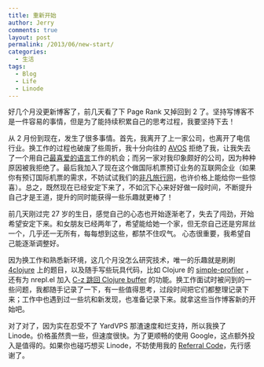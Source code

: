```yaml
---
title: 重新开始
author: Jerry
comments: true
layout: post
permalink: /2013/06/new-start/
categories:
  - 生活
tags:
  - Blog
  - Life
  - Linode
---
```

好几个月没更新博客了，前几天看了下 Page Rank 又掉回到 2 了。坚持写博客不是一件容易的事情，但是为了能持续积累自己的思考过程，我要坚持下去！

从 2 月份到现在，发生了很多事情。首先，我离开了上一家公司，也离开了电信行业。换工作的过程也破废了些周折，我十分向往的 [AVOS][1] 拒绝了我，让我失去了一个用自己[最喜爱的语言][2]工作的机会；而另一家对我印象颇好的公司，因为种种原因被我拒绝了。最后我加入了现在这个做国际机票预订业务的互联网企业（如果你有预订国际机票的需求，不妨试试我们的[非凡旅行网][3]，也许价格上能给你一些惊喜）。总之，既然现在已经安定下来了，不如沉下心来好好做一段时间，不断提升自己才是王道，提升的同时能获得一些乐趣就更棒了！

前几天刚过完 27 岁的生日，感觉自己的心态也开始逐渐老了，失去了闯劲，开始希望安定下来。和女朋友已经两年了，希望能给她一个家，但无奈自己还是穷屌丝一个，几乎还一无所有，每每想到这些，都禁不住叹气。 心态很重要，我希望自己能逐渐调整好。

因为换工作和熟悉新环境，这几个月没怎么研究技术，唯一的乐趣就是刷刷 [4clojure][4] 上的题目，以及随手写些玩具代码，比如 Clojure 的 [simple-profiler][5] ，还有为 nrepl.el 加入 [C-z 跳回 Clojure buffer][6] 的功能。换工作面试时被问到的一些问题，我都随手记录了一下，有一些值得思考，过段时间把它们都整理记录下来；工作中也遇到过一些坑和新发现，也准备记录下来。就拿这些当作博客新的开始吧。

对了对了，因为实在忍受不了 YardVPS 那渣速度和烂支持，所以我换了 Linode。价格虽然贵一些，但速度很快。为了更顺畅的使用 Google，这点额外投入是值得的。如果你也碰巧想买 Linode，不妨使用我的 [Referral Code][7]，先行感谢了。

 [1]: http://meiweisq.com/
 [2]: http://clojure.org
 [3]: http://www.ufeifan.com
 [4]: http://www.4clojure.com/
 [5]: https://github.com/moonranger/simple-profiler
 [6]: https://github.com/kingtim/nrepl.el/pull/330
 [7]: http://www.linode.com/?r=3e7380c41ba48ab62f44d0a7dc0caaf71485fd42
